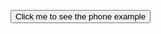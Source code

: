 <button class="example-button" onclick="openPopup('popup-phone-example')">Click me to see the phone example</button>

<wertgarantie-selection-pop-up id="popup-phone-example"
        class="example1"
        data-client-id="public:5209d6ea-1a6e-11ea-9f8d-778f0ad9137f"
        data-display-self=false
        data-bifrost-uri="https://wertgarantie-bifrost-dev.herokuapp.com/wertgarantie"
        data-product-name="Super Phone"
        data-order-item-id="order2345"
        data-device-class="Smartphone"
        data-device-price="800">
</wertgarantie-selection-pop-up>